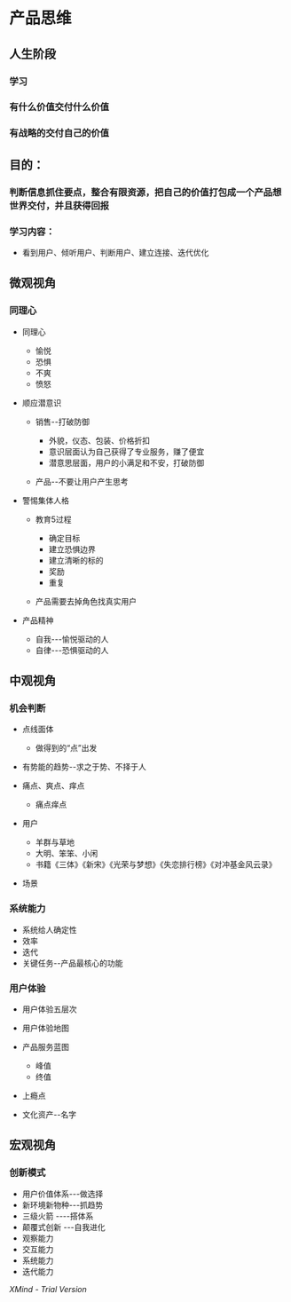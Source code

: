 # 产品思维

## 人生阶段

### 学习

### 有什么价值交付什么价值

### 有战略的交付自己的价值

## 目的：

### 判断信息抓住要点，整合有限资源，把自己的价值打包成一个产品想世界交付，并且获得回报

### 学习内容：

- 看到用户、倾听用户、判断用户、建立连接、迭代优化

## 微观视角

### 同理心

- 同理心

	- 愉悦
	- 恐惧
	- 不爽
	- 愤怒

- 顺应潜意识

	- 销售--打破防御

		- 外貌，仪态、包装、价格折扣
		- 意识层面认为自己获得了专业服务，赚了便宜
		- 潜意思层面，用户的小满足和不安，打破防御

	- 产品--不要让用户产生思考

- 警惕集体人格

	- 教育5过程

		- 确定目标
		- 建立恐惧边界
		- 建立清晰的标的
		- 奖励
		- 重复

	- 产品需要去掉角色找真实用户

- 产品精神

	- 自我---愉悦驱动的人
	- 自律---恐惧驱动的人

## 中观视角

### 机会判断

- 点线面体

	- 做得到的“点”出发

- 有势能的趋势--求之于势、不择于人
- 痛点、爽点、痒点

	- 痛点痒点

- 用户

	- 羊群与草地
	- 大明、笨笨、小闲
	- 书籍《三体》《新宋》《光荣与梦想》《失恋排行榜》《对冲基金风云录》

- 场景

### 系统能力

- 系统给人确定性
- 效率
- 迭代
- 关键任务--产品最核心的功能

### 用户体验

- 用户体验五层次
- 用户体验地图
- 产品服务蓝图

	- 峰值
	- 终值

- 上瘾点
- 文化资产--名字

## 宏观视角

### 创新模式

- 用户价值体系---做选择
- 新环境新物种---抓趋势
- 三级火箭      ----搭体系
- 颠覆式创新   ---自我进化
- 观察能力
- 交互能力
- 系统能力
- 迭代能力

*XMind - Trial Version*